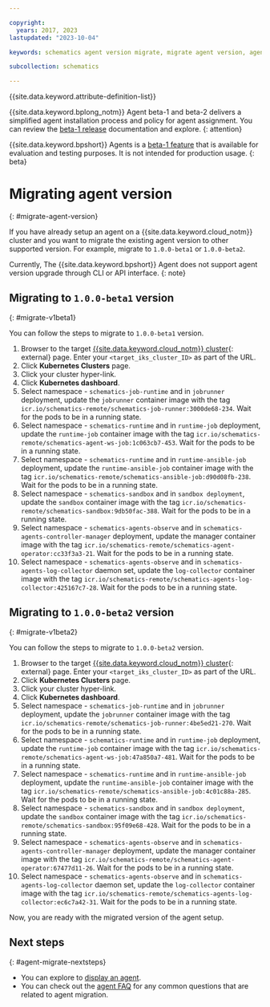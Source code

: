 ```yaml
---

copyright:
  years: 2017, 2023
lastupdated: "2023-10-04"

keywords: schematics agent version migrate, migrate agent version, agent migrate, cli, api, ui

subcollection: schematics

---
```


{{site.data.keyword.attribute-definition-list}}

{{site.data.keyword.bplong_notm}} Agent beta-1 and beta-2 delivers a simplified agent installation process and policy for agent assignment. You can review the [beta-1 release](/docs/schematics?topic=schematics-schematics-relnotes&interface=cli#schematics-mar2223) documentation and explore. 
{: attention}

{{site.data.keyword.bpshort}} Agents is a [beta-1 feature](/docs/schematics?topic=schematics-agent-beta1-limitations) that is available for evaluation and testing purposes. It is not intended for production usage.
{: beta}

# Migrating agent version
{: #migrate-agent-version}

If you have already setup an agent on a {{site.data.keyword.cloud_notm}} cluster and you want to migrate the existing agent version to other supported version. For example, migrate to `1.0.0-beta1`
or `1.0.0-beta2`.

Currently, The {{site.data.keyword.bpshort}} Agent does not support agent version upgrade through CLI or API interface.
{: note}

## Migrating to `1.0.0-beta1` version
{: #migrate-v1beta1}

You can follow the steps to migrate to `1.0.0-beta1` version.

1. Browser to the target [{{site.data.keyword.cloud_notm}} cluster](https://cloud.ibm.com/kubernetes/clusters/){: external} page. Enter your `<target_iks_cluster_ID>` as part of the URL.
2. Click **Kubernetes Clusters** page.
3. Click your cluster hyper-link.
4. Click **Kubernetes dashboard**.
5. Select namespace - `schematics-job-runtime` and in `jobrunner` deployment, update the `jobrunner` container image with the tag `icr.io/schematics-remote/schematics-job-runner:3000de68-234`. Wait for the pods to be in a running state.
6. Select namespace - `schematics-runtime` and in `runtime-job` deployment, update the `runtime-job` container image with the tag `icr.io/schematics-remote/schematics-agent-ws-job:1c063cb7-453`. Wait for the pods to be in a running state.
7. Select namespace - `schematics-runtime` and in `runtime-ansible-job` deployment, update the `runtime-ansible-job` container image with the tag `icr.io/schematics-remote/schematics-ansible-job:d90d08fb-238`. Wait for the pods to be in a running state.
8. Select namespace - `schematics-sandbox` and in `sandbox deployment`, update the `sandbox` container image with the tag `icr.io/schematics-remote/schematics-sandbox:9db50fac-388`. Wait for the pods to be in a running state.
9. Select namespace - `schematics-agents-observe` and in `schematics-agents-controller-manager` deployment, update the manager container image with the tag `icr.io/schematics-remote/schematics-agent-operator:cc33f3a3-21`. Wait for the pods to be in a running state.
10. Select namespace - `schematics-agents-observe` and in `schematics-agents-log-collector` daemon set, update the `log-collector` container image with the tag `icr.io/schematics-remote/schematics-agents-log-collector:425167c7-28`. Wait for the pods to be in a running state.

## Migrating to `1.0.0-beta2` version 
{: #migrate-v1beta2}

You can follow the steps to migrate to `1.0.0-beta2` version.

1. Browser to the target [{{site.data.keyword.cloud_notm}} cluster](https://cloud.ibm.com/kubernetes/clusters/){: external} page. Enter your `<target_iks_cluster_ID>` as part of the URL.
2. Click **Kubernetes Clusters** page.
3. Click your cluster hyper-link.
4. Click **Kubernetes dashboard**.
5. Select namespace - `schematics-job-runtime` and in `jobrunner` deployment, update the `jobrunner` container image with the tag `icr.io/schematics-remote/schematics-job-runner:4be5ed21-270`. Wait for the pods to be in a running state.
6. Select namespace - `schematics-runtime` and in `runtime-job` deployment, update the `runtime-job` container image with the tag `icr.io/schematics-remote/schematics-agent-ws-job:47a850a7-481`. Wait for the pods to be in a running state.
7. Select namespace - `schematics-runtime` and in `runtime-ansible-job` deployment, update the `runtime-ansible-job` container image with the tag `icr.io/schematics-remote/schematics-ansible-job:4c01c88a-285`. Wait for the pods to be in a running state.
8. Select namespace - `schematics-sandbox` and in `sandbox deployment`, update the `sandbox` container image with the tag `icr.io/schematics-remote/schematics-sandbox:95f09e68-428`. Wait for the pods to be in a running state.
9. Select namespace - `schematics-agents-observe` and in `schematics-agents-controller-manager` deployment, update the manager container image with the tag `icr.io/schematics-remote/schematics-agent-operator:67477d11-26`. Wait for the pods to be in a running state.
10. Select namespace - `schematics-agents-observe` and in `schematics-agents-log-collector` daemon set, update the `log-collector` container image with the tag `icr.io/schematics-remote/schematics-agents-log-collector:ec6c7a42-31`. Wait for the pods to be in a running state.

Now, you are ready with the migrated version of the agent setup.

## Next steps
{: #agent-migrate-nextsteps}

- You can explore to [display an agent](/docs/schematics?topic=schematics-display-agentb1-overview&interface=cli).
- You can check out the [agent FAQ](/docs/schematics?topic=schematics-faqs-agent) for any common questions that are related to agent migration.
